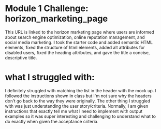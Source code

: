 # Module 1 Challenge: horizon_marketing_page

This URL is linked to the horizon marketing page where users are informed about search engine optimization, online reputation management, and social media marketing. I took the starter code and added semantic HTML elements, fixed the structure of html elements, added alt attributes for disabled users, fixed the heading attributes, and gave the title a concise, descriptive title.

# what I struggled with:

I definitely struggled with matching the list in the header with the mock up. I followed the instructions shown in class but I'm not sure why the headers don't go back to the way they were originally. The other thing I struggled with was just understanding the user story/criteria. Normally, I am given instructions that exactly tell me what I need to implement with output examples so it was super interesting and challenging to understand what to do exactly when given the acceptance criteria.
